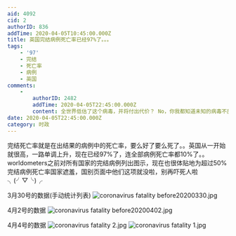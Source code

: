 ```yaml
---
aid: 4092
cid: 2
authorID: 836
addTime: 2020-04-05T10:45:00.000Z
title: 英国完结病例死亡率已经97%了。。。
tags:
    - '97'
    - 完结
    - 死亡率
    - 病例
    - 英国
comments:
    -
        authorID: 2482
        addTime: 2020-04-05T22:45:00.000Z
        content: 全世界低估了这个病毒，并将付出代价？ No，你我都知道未知的病毒不应该被低估，难道科学家不知道？难道政治家不知道？
date: 2020-04-05T22:45:00.000Z
category: 时政
---
```


完结死亡率就是在出结果的病例中的死亡率，要么好了要么死了。。英国从一开始就很高，一路单调上升，现在已经97%了，连全部病例死亡率都10%了。。worldometers之前对所有国家的完结病例列出图示，现在也很体贴地为超过50%完结病例死亡率国家遮羞，国别页面中他们这项就没啦，别再吓死人啦╮(╯▽╰)╭

3月30号的数据(手动统计列表) ![coronavirus fatality before20200330.jpg](https://i.loli.net/2020/04/05/I3PKd5LHkZn1m72.jpg)

4月2号的数据 ![coronavirus fatality before20200402.jpg](https://i.loli.net/2020/04/05/rwsDcJXTi7U1EQz.jpg)

4月4号的数据 ![coronavirus fatality  _2_.jpg](https://i.loli.net/2020/04/05/JHCnBxEASlmDjXd.jpg) ![coronavirus fatality _1_.jpg](https://i.loli.net/2020/04/05/AZHaCkvVL6SmpUh.jpg)

